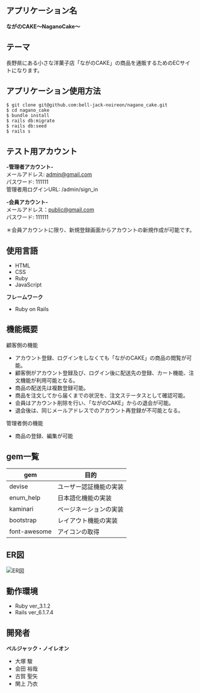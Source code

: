 ## アプリケーション名

**ながのCAKE～NaganoCake～**

## テーマ

 長野県にある小さな洋菓子店「ながのCAKE」の商品を通販するためのECサイトになります。

## アプリケーション使用方法
```
$ git clone git@github.com:bell-jack-noireon/nagano_cake.git
$ cd nagano_cake
$ bundle install
$ rails db:migrate
$ rails db:seed
$ rails s
```
## テスト用アカウント

**-管理者アカウント-**<br>
メールアドレス: admin@gmail.com<br>
パスワード: 111111<br>
管理者用ログインURL: /admin/sign_in

**-会員アカウント-**<br>
メールアドレス：public@gmail.com<br>
パスワード: 111111<br>

＊会員アカウントに限り、新規登録画面からアカウントの新規作成が可能です。

## 使用言語
- HTML
- CSS
- Ruby
- JavaScript

**フレームワーク**
- Ruby on Rails

## 機能概要

顧客側の機能
- アカウント登録、ログインをしなくても「ながのCAKE」の商品の閲覧が可能。
- 顧客側がアカウント登録及び、ログイン後に配送先の登録、カート機能、注文機能が利用可能となる。
- 商品の配送先は複数登録可能。
- 商品を注文してから届くまでの状況を、注文ステータスとして確認可能。
- 会員はアカウント削除を行い、「ながのCAKE」からの退会が可能。
- 退会後は、同じメールアドレスでのアカウント再登録が不可能となる。

管理者側の機能
- 商品の登録、編集が可能

## gem一覧

| gem | 目的 |
----  | ----
|devise| ユーザー認証機能の実装 |
|enum_help| 日本語化機能の実装 |
|kaminari| ページネーションの実装 |
|bootstrap| レイアウト機能の実装 |
|font-awesome| アイコンの取得 |

## ER図
![ER図](ER図.jpg)

## 動作環境
- Ruby ver_3.1.2
- Rails ver_6.1.7.4

## 開発者
**ベルジャック・ノイレオン**
- 大塚 駿
- 会田 裕哉
- 古賀 聖矢
- 関上 乃衣
